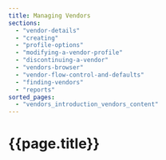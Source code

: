 ```yaml
---
title: Managing Vendors
sections:
  - "vendor-details"
  - "creating"
  - "profile-options"
  - "modifying-a-vendor-profile"
  - "discontinuing-a-vendor"
  - "vendors-browser"
  - "vendor-flow-control-and-defaults"
  - "finding-vendors"
  - "reports"
sorted_pages:
  - "vendors_introduction_vendors_content"
---
```

# {{page.title}}

